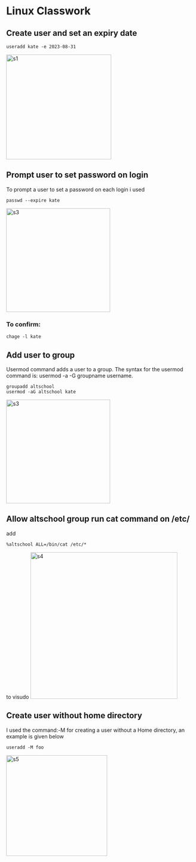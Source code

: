 ﻿# Linux Classwork

## Create user and set an expiry date
```
useradd kate -e 2023-08-31
```
<img width="281" alt="s1" src="https://github.com/catherine-essien/vals-linux-classwork/assets/136251239/16a41a4a-d5b8-4534-8355-7423ded630b3">

## Prompt user to set password on login
To prompt a user to set a password on each login i used
```
passwd --expire kate
```
<img width="278" alt="s3" src="https://github.com/catherine-essien/vals-linux-classwork/assets/136251239/e2cdd359-3c23-48ce-aa6e-678d3538552f">

### To confirm: 
`chage -l kate`

## Add user to group
Usermod command adds a user to a group. The syntax for the usermod command is: usermod -a -G groupname username.
```
groupadd altschool
usermod -aG altschool kate 
```
<img width="278" alt="s3" src="https://github.com/catherine-essien/vals-linux-classwork/assets/136251239/c04f10a3-978e-4304-a428-52c4415a5500">


## Allow altschool group run cat command on /etc/
add 
```
%altschool ALL=/bin/cat /etc/*
```
to visudo
<img width="393" alt="s4" src="https://github.com/catherine-essien/vals-linux-classwork/assets/136251239/c5e3143f-d796-482b-9fa5-111b3b96d7c4">


## Create user without home directory
I used the command:-M for creating a user without a Home directory, an example is given below
```
useradd -M foo
```
<img width="270" alt="s5" src="https://github.com/catherine-essien/vals-linux-classwork/assets/136251239/9464c3de-b02f-490b-b7e8-a30aa2afd960">

